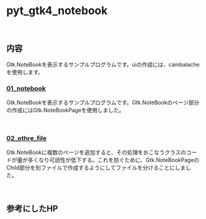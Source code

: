 # pyt_gtk4_notebook

<br>

## 内容 

Gtk.NoteBookを表示するサンプルプログラムです。uiの作成には、cambalacheを使用します。

### [01_notebook](./01_notebook/README.md)

Gtk.NoteBookを表示するサンプルプログラムです。Gtk.NoteBookのページ部分の作成にはGtk.NoteBookPageを使用しました。

<br>

### [02_othre_file](./02_other_file/README.md)

Gtk.NoteBookに複数のページを追加すると、その処理をおこなうクラスのコードが量が多くなり可読性が低下する。これを防ぐために、Gtk.NoteBookPageのChild部分を別ファイルで作成するようにしてファイルを分けることにしました。

<br>

## 参考にしたHP
